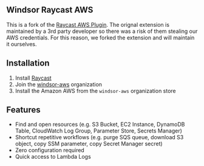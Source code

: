 ## Windsor Raycast AWS

This is a fork of the [Raycast AWS Plugin](https://github.com/raycast/extensions/tree/main/extensions/amazon-aws). The orignal extension is maintained by a 3rd party developer so there was a risk of them stealing our AWS credentials. For this reason, we forked the extension and will maintain it ourselves.

## Installation

1. Install [Raycast](https://raycast.com)
2. Join the [windsor-aws](https://www.raycast.com/invite/4aac9be3) organization
3. Install the Amazon AWS from the `windsor-aws` organization store

## Features

- Find and open resources (e.g. S3 Bucket, EC2 Instance, DynamoDB Table, CloudWatch Log Group, Parameter Store, Secrets Manager)
- Shortcut repetitive workflows (e.g. purge SQS queue, download S3 object, copy SSM parameter, copy Secret Manager secret)
- Zero configuration required
- Quick access to Lambda Logs
